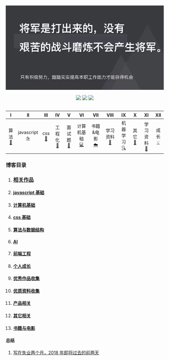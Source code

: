![image](./img/timg.jpg)
<div align="center">
    <a href="https://wangchujiang.com/github-rank/"> <img src="https://badgen.net/badge/Rank/22?icon=github&color=4ab8a1"></a>
    <a href="assets/download.md"> <img src="https://badgen.net/badge/OvO/%E7%A6%BB%E7%BA%BF%E4%B8%8B%E8%BD%BD?icon=telegram&color=4ab8a1"></a>
    <a href="#微信订阅号"> <img src="https://badgen.net/badge/%e5%85%ac%e4%bc%97%e5%8f%b7/CyC2018?icon=rss&color=4ab8a1"></a>
</div>
<br>

|                 I                 |              II              |           III            |            IV             |             V              |                VI                |               VII               |             VIII             |               IX                |           X            |             XI              |              XII              |
| :-------------------------------: | :--------------------------: | :----------------------: | :-----------------------: | :------------------------: | :------------------------------: | :-----------------------------: | :--------------------------: | :-----------------------------: | :--------------------: | :-------------------------: | :---------------------------: |
| 算法<br />[📝](#一数据结构与算法) | javascript<br/>[☕️](#二java) | css<br />[🐍](#三python) | 工程化<br />[🔗](#四前端) | 面试题<br/>[💾](#五数据库) | 计算机基础<br/>[💻](#六操作系统) | 书籍&电影<br/>[☁️](#七网络通信) | 学习资料<br/>[📃](#八分布式) | 机器学习<br/> [🔍](#九机器学习) | 其它<br/>[🔨](#十工具) | 学习资料<br />[📖](#learn-) | 成长<br />[💡](#talking-bulb) |


### 博客目录

1. ### [相关作品](https://github.com/ftTony/explame)
1. #### [javascript 基础](https://github.com/overnewfe/javascript)
1. #### [计算机基础](https://github.com/overnewfe/cs)
1. #### [css 基础](https://github.com/overnewfe/css)
1. #### [算法与数据结构](https://github.com/overnewfe/algorithm)
1. #### [AI](https://github.com/overnewfe/AI)
1. #### [前端工程](https://github.com/overnewfe/engineering-practice)
2. #### [个人成长](https://github.com/overnewfe/growing-up)
3. #### [优秀作品收集](https://github.com/ftTony/blog/tree/master/%E4%BC%98%E7%A7%80%E4%BD%9C%E5%93%81%E6%94%B6%E9%9B%86)
4. #### [优质资料收集](https://github.com/overnewfe/learning-materials)
5. #### [产品相关](https://github.com/ftTony/blog/tree/master/%E4%BA%A7%E5%93%81%E7%9B%B8%E5%85%B3)
6. #### [其它相关](https://github.com/overnewfe/other)
7. #### [书籍与电影](https://github.com/overnewfe/book)

#### 总结

1. [写在失业两个月，2018 年即将过去的前两天](https://github.com/ftTony/blog/issues/17)
